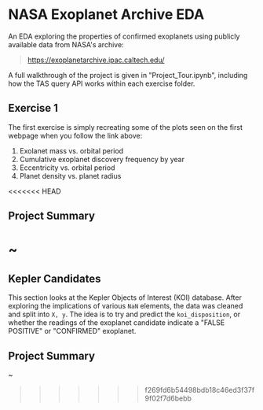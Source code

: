 # NASA Exoplanet Archive EDA

An EDA exploring the properties of confirmed exoplanets using publicly available data from NASA's archive:

> https://exoplanetarchive.ipac.caltech.edu/

A full walkthrough of the project is given in "Project_Tour.ipynb", including how the TAS query API works within each exercise folder. 

## Exercise 1

The first exercise is simply recreating some of the plots seen on the first webpage when you follow the link above:
1. Exolanet mass vs. orbital period
2. Cumulative exoplanet discovery frequency by year
3. Eccentricity vs. orbital period
4. Planet density vs. planet radius

<<<<<<< HEAD
## Project Summary

~
=======
## Kepler Candidates

This section looks at the Kepler Objects of Interest (KOI) database. After exploring the implications of various `NaN` elements, the data was cleaned and split into `X, y`. The idea is to try and predict the `koi_disposition`, or whether the readings of the exoplanet candidate indicate a "FALSE POSITIVE" or "CONFIRMED" exoplanet.

## Project Summary

~
>>>>>>> f269fd6b54498bdb18c46ed3f37f9f02f7d6bebb
